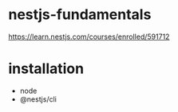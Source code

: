 # nestjs-fundamentals
https://learn.nestjs.com/courses/enrolled/591712

# installation
* node
* @nestjs/cli

